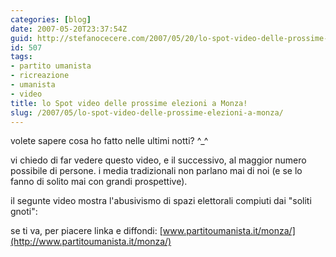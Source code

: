 ```yaml
---
categories: [blog]
date: 2007-05-20T23:37:54Z
guid: http://stefanocecere.com/2007/05/20/lo-spot-video-delle-prossime-elezioni-a-monza/
id: 507
tags:
- partito umanista
- ricreazione
- umanista
- video
title: lo Spot video delle prossime elezioni a Monza!
slug: /2007/05/lo-spot-video-delle-prossime-elezioni-a-monza/
---
```


volete sapere cosa ho fatto nelle ultimi notti? ^_^

vi chiedo di far vedere questo video, e il successivo, al maggior numero possibile di persone. i media tradizionali non parlano mai di noi (e se lo fanno di solito mai con grandi prospettive).

il segunte video mostra l'abusivismo di spazi elettorali compiuti dai "soliti gnoti":

se ti va, per piacere linka e diffondi: [www.partitoumanista.it/monza/](http://www.partitoumanista.it/monza/)